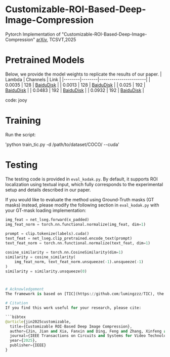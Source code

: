 # Customizable-ROI-Based-Deep-Image-Compression
Pytorch Implementation of "Customizable-ROI-Based-Deep-Image-Compression" [arXiv](https://arxiv.org/pdf/2507.00373), TCSVT,2025


# Pretrained Models
Below, we provide the model weights to replicate the results of our paper.
| Lambda | Channels | Link                  |
|--------|--------|-----------------------|
| 0.0035 | 128    | [BaiduDisk](https://pan.baidu.com/s/19SlRJZiczF-BJhGGKzNIlQ)  |
| 0.0013 | 128    | [BaiduDisk](https://pan.baidu.com/s/1R1-UYFk9496Bsc-D1yxQEA)  |
| 0.025 | 192    | [BaiduDisk](https://pan.baidu.com/s/1vrkolgIImEB7OFhgr5BV3A)  |
| 0.0483 | 192    | [BaiduDisk](https://pan.baidu.com/s/12KJnd2xVw8WC0OS2eJQbgg)  |
| 0.0932 | 192    | [BaiduDisk](https://pan.baidu.com/s/1Hd_qN9thxxPbiDb-lMvadw)  |

code: jooy

# Training
Run the script:

'python train_tic.py -d /path/to/dataset/COCO/ --cuda'

# Testing
The testing code is provided in `eval_kodak.py`. 
By default, it supports ROI localization using textual input, which fully corresponds to the experimental setup and details described in our paper.

If you would like to evaluate the method using Ground-Truth masks (GT masks) instead, please modify the following section in `eval_kodak.py` with your GT-mask loading implementation:

```python
img_feat = net_lseg.forward(x_padded)
img_feat_norm = torch.nn.functional.normalize(img_feat, dim=1)
    
prompt = clip.tokenize(labels).cuda()
text_feat = net_lseg.clip_pretrained.encode_text(prompt)
text_feat_norm = torch.nn.functional.normalize(text_feat, dim=1)

cosine_similarity = torch.nn.CosineSimilarity(dim=1)
similarity = cosine_similarity(
    img_feat_norm, text_feat_norm.unsqueeze(-1).unsqueeze(-1)
)
similarity = similarity.unsqueeze(0)



# Acknowledgement
The framework is based on [TIC](https://github.com/lumingzzz/TIC), the lseg part of the code and checkpoint comes from [lseg-minimal](https://github.com/krrish94/lseg-minimal).

# Citation  
If you find this work useful for your research, please cite:  

```bibtex
@article{jin2025customizable,
  title={Customizable ROI-Based Deep Image Compression},
  author={Jin, Jian and Xia, Fanxin and Ding, Feng and Zhang, Xinfeng and Liu, Meiqin and Zhao, Yao and Lin, Weisi and Meng, Lili},
  journal={IEEE Transactions on Circuits and Systems for Video Technology},
  year={2025},
  publisher={IEEE}
}

